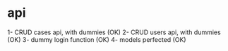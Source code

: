 # api

1- CRUD cases api, with dummies (OK)
2- CRUD users api, with dummies (OK)
3- dummy login function (OK)
4- models perfected (OK)
